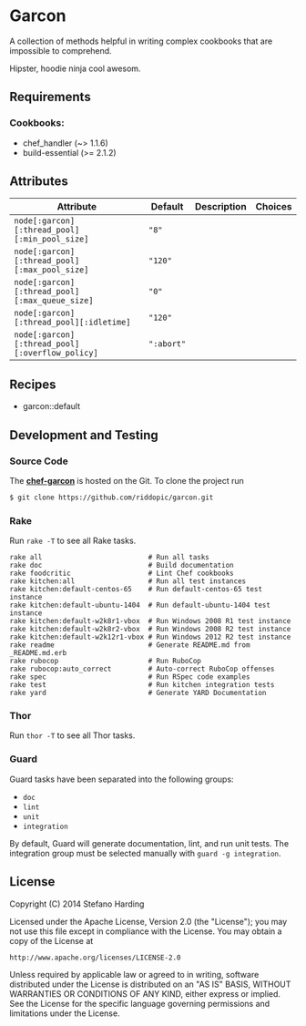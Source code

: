 # Garcon

A collection of methods helpful in writing complex cookbooks that are
impossible to comprehend.

Hipster, hoodie ninja cool awesom.

## Requirements

### Cookbooks:

* chef_handler (~> 1.1.6)
* build-essential (>= 2.1.2)

## Attributes

Attribute | Default | Description | Choices
----------|---------|-------------|--------
`node[:garcon][:thread_pool][:min_pool_size]` | `"8"` |  |
`node[:garcon][:thread_pool][:max_pool_size]` | `"120"` |  |
`node[:garcon][:thread_pool][:max_queue_size]` | `"0"` |  |
`node[:garcon][:thread_pool][:idletime]` | `"120"` |  |
`node[:garcon][:thread_pool][:overflow_policy]` | `":abort"` |  |

## Recipes

* garcon::default

## Development and Testing

### Source Code

The [**chef-garcon**](https://github.com/riddopic/garcon.git)
is hosted on the Git.
To clone the project run

````bash
$ git clone https://github.com/riddopic/garcon.git
````

### Rake

Run `rake -T` to see all Rake tasks.

````
rake all                          # Run all tasks
rake doc                          # Build documentation
rake foodcritic                   # Lint Chef cookbooks
rake kitchen:all                  # Run all test instances
rake kitchen:default-centos-65    # Run default-centos-65 test instance
rake kitchen:default-ubuntu-1404  # Run default-ubuntu-1404 test instance
rake kitchen:default-w2k8r1-vbox  # Run Windows 2008 R1 test instance
rake kitchen:default-w2k8r2-vbox  # Run Windows 2008 R2 test instance
rake kitchen:default-w2k12r1-vbox # Run Windows 2012 R2 test instance
rake readme                       # Generate README.md from _README.md.erb
rake rubocop                      # Run RuboCop
rake rubocop:auto_correct         # Auto-correct RuboCop offenses
rake spec                         # Run RSpec code examples
rake test                         # Run kitchen integration tests
rake yard                         # Generate YARD Documentation
````

### Thor

Run `thor -T` to see all Thor tasks.

### Guard

Guard tasks have been separated into the following groups:

- `doc`
- `lint`
- `unit`
- `integration`

By default, Guard will generate documentation, lint, and run unit tests.
The integration group must be selected manually with `guard -g integration`.

## License

Copyright (C) 2014 Stefano Harding

Licensed under the Apache License, Version 2.0 (the "License");
you may not use this file except in compliance with the License.
You may obtain a copy of the License at

    http://www.apache.org/licenses/LICENSE-2.0

Unless required by applicable law or agreed to in writing, software
distributed under the License is distributed on an "AS IS" BASIS,
WITHOUT WARRANTIES OR CONDITIONS OF ANY KIND, either express or implied.
See the License for the specific language governing permissions and
limitations under the License.

